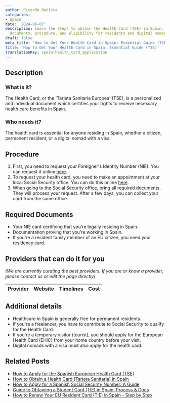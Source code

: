 ```yaml
---
author: Ricardo Batista
categories:
- Spain
date: '2024-06-07'
description: Learn the steps to obtain the Health Card (TSE) in Spain, including necessary
  documents, procedure, and eligibility for residents and digital nomads.
draft: false
meta_title: 'How to Get Your Health Card in Spain: Essential Guide (TSE)'
title: 'How to Get Your Health Card in Spain: Essential Guide (TSE)'
translationKey: spain-health_card_application
---
```


## Description
### What is it?
The Health Card, or the 'Tarjeta Sanitaria Europea' (TSE), is a personalized and individual document which certifies your rights to receive necessary health care benefits in Spain.

### Who needs it?
The health card is essential for anyone residing in Spain, whether a citizen, permanent resident, or a digital nomad with a visa.

## Procedure
1. First, you need to request your Foreigner's Identity Number (NIE). You can request it online [here](https://sede.policia.gob.es/NieCertificado/).
2. To request your health card, you need to make an appointment at your local Social Security office. You can do this online [here](https://www.seg-social.es/wps/portal/wss/internet/Inicio).
3. When going to the Social Security office, bring all required documents. They will process your request. After a few days, you can collect your card from the same office.

## Required Documents
- Your NIE card certifying that you're legally residing in Spain. 
- Documentation proving that you're working in Spain.
- If you're a resident family member of an EU citizen, you need your residency card.

## Providers that can do it for you

_(We are currently curating the best providers. If you are or know a provider, please contact us or edit the page directly)_

| Provider        |     Website     |     Timelines    |       Cost      |
| :-------------: | :-------------: |  :-------------: | :-------------: |

## Additional details
- Healthcare in Spain is generally free for permanent residents. 
- If you're a freelancer, you have to contribute to Social Security to qualify for the Health Card.
- If you're a temporary visitor (tourist), you should apply for the European Health Card (EHIC) from your home country before your visit.
- Digital nomads with a visa must also apply for the health card.

## Related Posts

- [How to Apply for the Spanish European Health Card (TSE)](https://tramitit.com/guides/spain/health_card_renewal/)
- [How to Obtain a Health Card (Tarjeta Sanitaria) in Spain](https://tramitit.com/guides/spain/tarjeta_sanitaria/)
- [How to Apply for a Spanish Social Security Number: A Guide](https://tramitit.com/guides/spain/spanish_social_security_number/)
- [Guide to Obtaining a Student Card (TIE) in Spain: Process & Docs](https://tramitit.com/guides/spain/student_card_application/)
- [How to Renew Your EU Resident Card (TIE) in Spain - Step by Step](https://tramitit.com/guides/spain/eu_resident_card_renewal/)